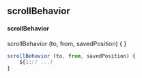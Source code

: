 ## scrollBehavior
#### scrollBehavior
scrollBehavior (to, from, savedPosition) { }
```javascript
scrollBehavior (to, from, savedPosition) {
	${1:// ...}
}
```